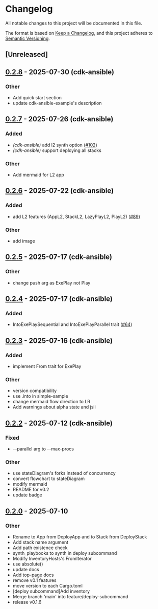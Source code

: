 # Changelog

All notable changes to this project will be documented in this file.

The format is based on [Keep a Changelog](https://keepachangelog.com/en/1.0.0/),
and this project adheres to [Semantic Versioning](https://semver.org/spec/v2.0.0.html).

## [Unreleased]

## [0.2.8](https://github.com/pollenjp/cdk-ansible/compare/cdk-ansible-v0.2.7...cdk-ansible-v0.2.8) - 2025-07-30 (cdk-ansible)

### Other

- Add quick start section
- update cdk-ansible-example's description

## [0.2.7](https://github.com/pollenjp/cdk-ansible/compare/cdk-ansible-v0.2.6...cdk-ansible-v0.2.7) - 2025-07-26 (cdk-ansible)

### Added

- *(cdk-ansible)* add l2 synth option ([#102](https://github.com/pollenjp/cdk-ansible/pull/102))
- *(cdk-ansible)* support deploying all stacks

### Other

- Add mermaid for L2 app

## [0.2.6](https://github.com/pollenjp/cdk-ansible/compare/cdk-ansible-v0.2.5...cdk-ansible-v0.2.6) - 2025-07-22 (cdk-ansible)

### Added

- add L2 features (AppL2, StackL2, LazyPlayL2, PlayL2) ([#89](https://github.com/pollenjp/cdk-ansible/pull/89))

### Other

- add image

## [0.2.5](https://github.com/pollenjp/cdk-ansible/compare/cdk-ansible-v0.2.4...cdk-ansible-v0.2.5) - 2025-07-17 (cdk-ansible)

### Other

- change push arg as ExePlay not Play

## [0.2.4](https://github.com/pollenjp/cdk-ansible/compare/cdk-ansible-v0.2.3...cdk-ansible-v0.2.4) - 2025-07-17 (cdk-ansible)

### Added

- IntoExePlaySequential and IntoExePlayParallel trait ([#64](https://github.com/pollenjp/cdk-ansible/pull/64))

## [0.2.3](https://github.com/pollenjp/cdk-ansible/compare/cdk-ansible-v0.2.2...cdk-ansible-v0.2.3) - 2025-07-16 (cdk-ansible)

### Added

- implement From trait for ExePlay

### Other

- version compatibility
- use .into in simple-sample
- change mermaid flow direction to LR
- Add warnings about alpha state and jsii

## [0.2.2](https://github.com/pollenjp/cdk-ansible/compare/cdk-ansible-v0.2.1...cdk-ansible-v0.2.2) - 2025-07-12 (cdk-ansible)

### Fixed

- --parallel arg to --max-procs

### Other

- use stateDiagram's forks instead of concurrency
- convert flowchart to stateDiagram
- modify mermaid
- README for v0.2
- update badge

## [0.2.0](https://github.com/pollenjp/cdk-ansible/compare/cdk-ansible-v0.1.5...cdk-ansible-v0.2.0) - 2025-07-10

### Other

- Rename to App from DeployApp and to Stack from DeployStack
- Add stack name argument
- Add path existence check
- synth_playbooks to synth in deploy subcommand
- Modify InventoryHosts's FromIterator
- use absolute()
- update docs
- Add top-page docs
- remove v0.1 features
- move version to each Cargo.toml
- [deploy subcommand]Add inventory
- Merge branch 'main' into feature/deploy-subcommand
- release v0.1.6
